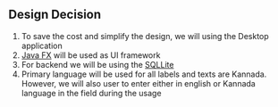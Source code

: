 ## Design Decision
1. To save the cost and simplify the design, we will using the Desktop application
1. [Java FX](https://openjfx.io) will be used as UI framework
1. For backend we will be using the [SQLLite](https://www.sqlite.org/index.html)
1. Primary language will be used for all labels and texts are Kannada. However, we will also user to enter either in english or Kannada language in the field during the usage
